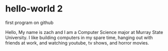 # hello-world 2
first program on github

Hello, My name is zach and I am a Computer Science major at 
Murray State University.  I like building computers in my spare time,
hanging out with friends at work, and watching youtube,
tv shows, and horror movies.
